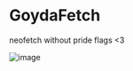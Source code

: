 # GoydaFetch

neofetch without pride flags <3

![image](https://github.com/user-attachments/assets/75643090-59a4-4568-ab7b-6a83e39887c8)
